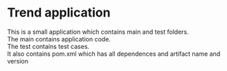 # Trend application

This is a small application which contains main and test folders.  
The main contains application code.  
The test contains test cases.  
It also contains pom.xml which has all dependences and artifact name and version

